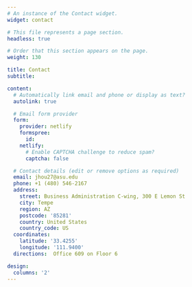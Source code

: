 ```yaml
---
# An instance of the Contact widget.
widget: contact

# This file represents a page section.
headless: true

# Order that this section appears on the page.
weight: 130

title: Contact
subtitle:

content:
  # Automatically link email and phone or display as text?
  autolink: true

  # Email form provider
  form:
    provider: netlify
    formspree:
      id:
    netlify:
      # Enable CAPTCHA challenge to reduce spam?
      captcha: false

  # Contact details (edit or remove options as required)
  email: jhou27@asu.edu
  phone: +1 (480) 546-2167
  address:
    street: Business Administration C-wing, 300 E Lemon St
    city: Tempe
    region: AZ
    postcode: '85281'
    country: United States
    country_code: US
  coordinates:
    latitude: '33.4255'
    longitude: '111.9400'
  directions:  Office 609 on Floor 6

design:
  columns: '2'
---
```

